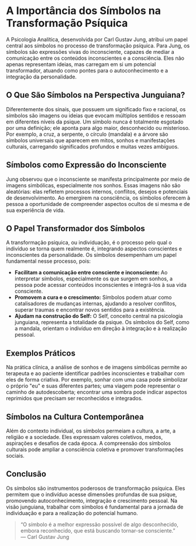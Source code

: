 
# A Importância dos Símbolos na Transformação Psíquica

A Psicologia Analítica, desenvolvida por Carl Gustav Jung, atribui um papel central aos símbolos no processo de transformação psíquica. Para Jung, os símbolos são expressões vivas do inconsciente, capazes de mediar a comunicação entre os conteúdos inconscientes e a consciência. Eles não apenas representam ideias, mas carregam em si um potencial transformador, atuando como pontes para o autoconhecimento e a integração da personalidade.

## O Que São Símbolos na Perspectiva Junguiana?

Diferentemente dos sinais, que possuem um significado fixo e racional, os símbolos são imagens ou ideias que evocam múltiplos sentidos e ressoam em diferentes níveis da psique. Um símbolo nunca é totalmente esgotado por uma definição; ele aponta para algo maior, desconhecido ou misterioso. Por exemplo, a cruz, a serpente, o círculo (mandala) e a árvore são símbolos universais que aparecem em mitos, sonhos e manifestações culturais, carregando significados profundos e muitas vezes ambíguos.

## Símbolos como Expressão do Inconsciente

Jung observou que o inconsciente se manifesta principalmente por meio de imagens simbólicas, especialmente nos sonhos. Essas imagens não são aleatórias: elas refletem processos internos, conflitos, desejos e potenciais de desenvolvimento. Ao emergirem na consciência, os símbolos oferecem à pessoa a oportunidade de compreender aspectos ocultos de si mesma e de sua experiência de vida.

## O Papel Transformador dos Símbolos

A transformação psíquica, ou individuação, é o processo pelo qual o indivíduo se torna quem realmente é, integrando aspectos conscientes e inconscientes da personalidade. Os símbolos desempenham um papel fundamental nesse processo, pois:

- **Facilitam a comunicação entre consciente e inconsciente:** Ao interpretar símbolos, especialmente os que surgem em sonhos, a pessoa pode acessar conteúdos inconscientes e integrá-los à sua vida consciente.
- **Promovem a cura e o crescimento:** Símbolos podem atuar como catalisadores de mudanças internas, ajudando a resolver conflitos, superar traumas e encontrar novos sentidos para a existência.
- **Ajudam na construção do Self:** O Self, conceito central na psicologia junguiana, representa a totalidade da psique. Os símbolos do Self, como a mandala, orientam o indivíduo em direção à integração e à realização pessoal.

## Exemplos Práticos

Na prática clínica, a análise de sonhos e de imagens simbólicas permite ao terapeuta e ao paciente identificar padrões inconscientes e trabalhar com eles de forma criativa. Por exemplo, sonhar com uma casa pode simbolizar o próprio "eu" e suas diferentes partes; uma viagem pode representar o caminho de autodescoberta; encontrar uma sombra pode indicar aspectos reprimidos que precisam ser reconhecidos e integrados.

## Símbolos na Cultura Contemporânea

Além do contexto individual, os símbolos permeiam a cultura, a arte, a religião e a sociedade. Eles expressam valores coletivos, medos, aspirações e desafios de cada época. A compreensão dos símbolos culturais pode ampliar a consciência coletiva e promover transformações sociais.

## Conclusão

Os símbolos são instrumentos poderosos de transformação psíquica. Eles permitem que o indivíduo acesse dimensões profundas de sua psique, promovendo autoconhecimento, integração e crescimento pessoal. Na visão junguiana, trabalhar com símbolos é fundamental para a jornada de individuação e para a realização do potencial humano.

> “O símbolo é a melhor expressão possível de algo desconhecido, embora reconhecido, que está buscando tornar-se consciente.”  
> — Carl Gustav Jung
```
